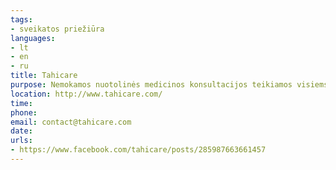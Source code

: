 ```yaml
---
tags:
- sveikatos priežiūra
languages:
- lt
- en
- ru
title: Tahicare
purpose: Nemokamos nuotolinės medicinos konsultacijos teikiamos visiems Ukrainos pabėgėliams, nepriklausomai nuo Europos šalies, kurioje jie dabar yra.
location: http://www.tahicare.com/
time: 
phone: 
email: contact@tahicare.com
date: 
urls:
- https://www.facebook.com/tahicare/posts/285987663661457
---
```

